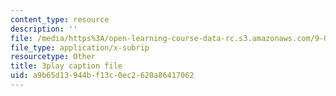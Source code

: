 ```yaml
---
content_type: resource
description: ''
file: /media/https%3A/open-learning-course-data-rc.s3.amazonaws.com/9-00sc-introduction-to-psychology-fall-2011/a9b65d13944bf13c0ec2620a86417062_bihrpOS0qtY.srt
file_type: application/x-subrip
resourcetype: Other
title: 3play caption file
uid: a9b65d13-944b-f13c-0ec2-620a86417062
---
```

